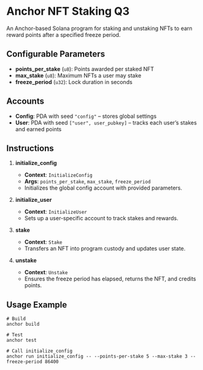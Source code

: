 # Anchor NFT Staking Q3

An Anchor-based Solana program for staking and unstaking NFTs to earn reward points after a specified freeze period.

## Configurable Parameters

- **points\_per\_stake** (`u8`): Points awarded per staked NFT
- **max\_stake** (`u8`): Maximum NFTs a user may stake
- **freeze\_period** (`u32`): Lock duration in seconds

## Accounts

- **Config**: PDA with seed `"config"` – stores global settings
- **User**: PDA with seed `["user", user_pubkey]` – tracks each user’s stakes and earned points

## Instructions

1. **initialize\_config**

   - **Context**: `InitializeConfig`
   - **Args**: `points_per_stake`, `max_stake`, `freeze_period`
   - Initializes the global config account with provided parameters.

2. **initialize\_user**

   - **Context**: `InitializeUser`
   - Sets up a user-specific account to track stakes and rewards.

3. **stake**

   - **Context**: `Stake`
   - Transfers an NFT into program custody and updates user state.

4. **unstake**

   - **Context**: `Unstake`
   - Ensures the freeze period has elapsed, returns the NFT, and credits points.

## Usage Example

```shell
# Build 
anchor build 

# Test
anchor test

# Call initialize_config
anchor run initialize_config -- --points-per-stake 5 --max-stake 3 --freeze-period 86400

```


